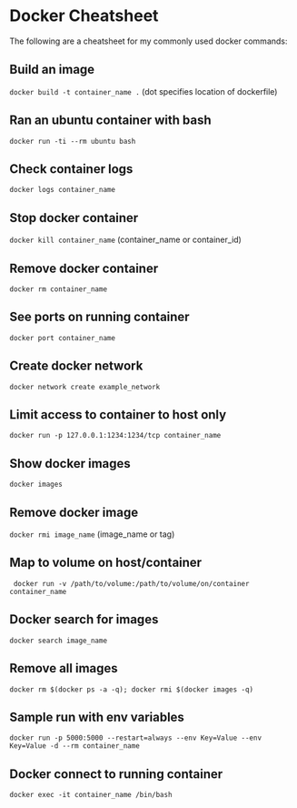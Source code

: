 # Docker Cheatsheet

The following are a cheatsheet for my commonly used docker commands:

## Build an image

` docker build -t container_name . ` 
(dot specifies location of dockerfile)

## Ran an ubuntu container with bash

` docker run -ti --rm ubuntu bash `

## Check container logs

` docker logs container_name `

##  Stop docker container

` docker kill container_name `
(container_name or container_id)

## Remove docker container

` docker rm container_name `

## See ports on running container

` docker port container_name `

## Create docker network

` docker network create example_network `

## Limit access to container to host only

` docker run -p 127.0.0.1:1234:1234/tcp container_name `

## Show docker images

` docker images `

## Remove docker image

` docker rmi image_name ` 
(image_name or tag)

## Map to volume on host/container

` docker run -v /path/to/volume:/path/to/volume/on/container container_name`

## Docker search for images 

` docker search image_name `

## Remove all images

` docker rm $(docker ps -a -q); docker rmi $(docker images -q) `

##  Sample run with env variables

` docker run -p 5000:5000 --restart=always --env Key=Value --env Key=Value -d --rm container_name `

## Docker connect to running container

` docker exec -it container_name /bin/bash `